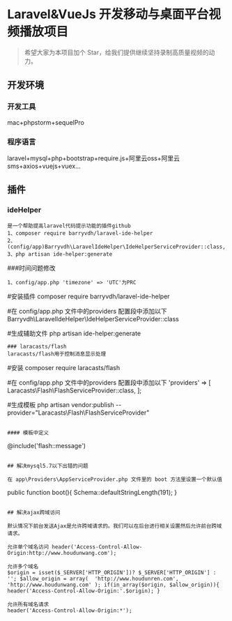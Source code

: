 # Laravel&VueJs 开发移动与桌面平台视频播放项目

> 希望大家为本项目加个 Star，给我们提供继续坚持录制高质量视频的动力。


## 开发环境

### 开发工具

mac+phpstorm+sequelPro

### 程序语言

laravel+mysql+php+bootstrap+require.js+阿里云oss+阿里云sms+axios+vuejs+vuex...

## 插件

### ideHelper
```
是一个帮助提高laravel代码提示功能的插件github
1、composer require barryvdh/laravel-ide-helper
2、(config/app)Barryvdh\LaravelIdeHelper\IdeHelperServiceProvider::class,
3、php artisan ide-helper:generate
```
###时间问题修改
```
1、config/app.php 'timezone' => 'UTC'为PRC
```
#安装插件
composer require barryvdh/laravel-ide-helper

#在 config/app.php 文件中的providers 配置段中添加以下
Barryvdh\LaravelIdeHelper\IdeHelperServiceProvider::class

#生成辅助文件
php artisan ide-helper:generate
```
### laracasts/flash
laracasts/flash用于控制消息显示处理

```
#安装
composer require laracasts/flash

#在 config/app.php 文件中的providers 配置段中添加以下
'providers' => [
    Laracasts\Flash\FlashServiceProvider::class,
];

#生成模板
php artisan vendor:publish --provider="Laracasts\Flash\FlashServiceProvider"
```

#### 模板中定义

```
 @include('flash::message')
 <script>
     $('#flash-overlay-modal').modal();
 </script>
```

## 解决mysql5.7以下出错的问题

在 app\Providers\AppServiceProvider.php 文件里的 boot 方法里设置一个默认值

```
public function boot(){
 Schema::defaultStringLength(191);
}
```

## 解决ajax跨域访问

默认情况下前台发送Ajax是允许跨域请求的。我们可以在后台进行相关设置然后允许前台跨域请求。

允许单个域名访问 header('Access-Control-Allow-Origin:http://www.houdunwang.com');

允许多个域名
$origin = isset($_SERVER['HTTP_ORIGIN'])? $_SERVER['HTTP_ORIGIN'] : ''; $allow_origin = array( 	'http://www.houdunren.com', 	'http://www.houdunwang.com' ); if(in_array($origin, $allow_origin)){ 	header('Access-Control-Allow-Origin:'.$origin); }

允许所有域名请求
header('Access-Control-Allow-Origin:*');